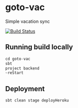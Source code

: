# goto-vac
Simple vacation sync

[![Build Status](https://travis-ci.org/kelebra/goto-vac.svg?branch=master)](https://travis-ci.org/kelebra/goto-vac)

## Running build locally

```scala
cd goto-vac
sbt
project backend
~reStart
```

## Deployment

```scala
sbt clean stage deployHeroku
```